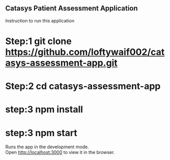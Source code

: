 ## Catasys Patient Assessment Application

Instruction to run this application

# Step:1 git clone https://github.com/loftywaif002/catasys-assessment-app.git

# Step:2 cd catasys-assessment-app

# step:3 npm install

# step:3 npm start

Runs the app in the development mode.<br />
Open [http://localhost:3000](http://localhost:3000) to view it in the browser.
